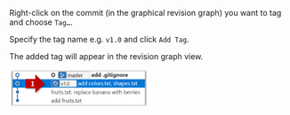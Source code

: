 Right-click on the commit (in the graphical revision graph) you want to tag and choose `Tag…`.

Specify the tag name e.g. `v1.0` and click `Add Tag`.

The added tag will appear in the revision graph view.

<img src="images/sourcetree_1.png" height="70" />
<p/>

